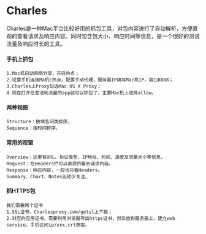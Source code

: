 # Charles

Charles是一种Mac平台比较好用的抓包工具，对包内容进行了自动解析，方便直观的查看请求及响应内容。同时包含包大小、响应时间等信息，是一个很好的测试流量及响应时长的工具。

#### 手机上抓包
    1.Mac机启动网络分享，开启热点；
    2.设置手机连接Ma机c热点，配置手动代理，服务器IP填写Mac机IP，端口8888；
    3.Charles上Proxy勾选Mac OS X Proxy；
    4.现在打开任意消耗流量的app就可以抓包了，主要Mac机上选择allow。
      
#### 两种视图
    Structure：按域名归类排序。
    Sequence：按时间排序。
    
#### 常用的视窗
    Overview：这里有URL、协议类型、IP地址、时间、速度及流量大小等信息。
    Request：在Headers栏可以直观的看到请求内容。
    Response：响应内容，一般也只看Headers。
    Summary、Chart、Notes比较少关注。

#### 抓HTTPS包
    我们需要两个证书
    1.SSL证书，Charlesproxy.com/getsl上下载；
    2.对应的应用证书，需要利用浏览器导出https证书，然后放到服务器上，建立web service，手机访问ip/xxx.crt获取。
